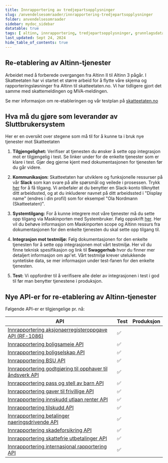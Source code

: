 ```yaml
---
title: Innrapportering av tredjepartsopplysninger
slug: /anvendelsesomraader/innrapportering-tredjepartsopplysninger
folder: anvendelsesomraader
sidebar: mydoc_sidebar
datatable: true
tags: [ altinn, innrapportering, tredjepartsopplysninger, grunnlagsdata ]
last_updated: Sept 24, 2024
hide_table_of_contents: true
---
```


## Re-etablering av Altinn-tjenester

Arbeidet med å forberede overgangen fra Altinn II til Altinn 3 pågår. I Skatteetaten har vi startet et større arbeid for
å flytte våre skjema og rapporteringsløsninger fra Altinn til skatteetaten.no. Vi har tidligere gjort det samme med
skattemeldingen og MVA-meldingen.

Se mer informasjon om re-etableringen og vår testplan
på [skatteetaten.no](https://www.skatteetaten.no/bedrift-og-organisasjon/reetableringaltinn/)

## Hva må du gjøre som leverandør av Sluttbrukersystem

Her er en oversikt over stegene som må til for å kunne ta i bruk nye tjenester mot Skatteetaten

1. **Tilgjengelighet:** Verifiser at tjenesten du ønsker å sette opp integrasjon mot er tilgjengelig i test. Se linker under for de enkelte tjenester som er klare i test.
   Gjør deg gjerne kjent med dokumentasjonen for tjenesten før du går videre.

2. **Kommunikasjon:** Skatteetaten har utviklere og funksjonelle ressurser på vår **Slack** som kan svare på alle spørsmål og veilede i prosessen.
   Trykk [her](https://join.slack.com/t/skatteetaten/shared_invite/zt-2yvnsfetg-yuDEBJkcuj5n8KSyZi9yBg) for å få tilgang.
   Vi anbefaler at du benytter en Slack-konto tilknyttet ditt arbeidssted, og at du inkluderer navnet på ditt arbeidssted i "Display name" (endres i din profil) som for eksempel "Ola Nordmann (Skatteetaten)".

3. **Systemtilgang:** For å kunne integrere mot våre tjenester må du sette opp tilgang via Maskinporten med Systembruker. Følg oppskrift [her](../om/systembruker.md).
   Her vil du behøve informasjon om Maskinporten scope og Altinn ressurs fra dokumentasjonen for den enkelte tjenesten du skal sette opp tilgang til.

4. **Integrasjon mot testmiljø:** Følg dokumentasjonen for den enkelte tjenesten for å sette opp integrasjonen mot vårt testmiljø. Her vil du finne teknisk spesifikasjon og link til **Swaggerhub** hvor du finner mer detaljert informasjon om api'et.
   Vårt testmiljø krever utelukkende syntetiske data, se mer informasjon under test-fanen for den enkelte tjenesten.

5. **Test:** Vi oppfordrer til å verifisere alle deler av integrasjonen i test i god til før man benytter tjenestene i produksjon.


## Nye API-er for re-etablering av Altinn-tjenester

Følgende API-er er tilgjengelige pr. nå:

| API                                                                                                          | Test               | Produksjon |
|--------------------------------------------------------------------------------------------------------------|--------------------|------------|
| [Innrapportering aksjonaerregisteroppgave API (RF-1086)](../api/innrapportering-aksjonaerregisteroppgave.md) | :white_check_mark: |            |
| [Innrapportering boligsameie API](../api/innrapportering-boligsameie.md)                                     | :white_check_mark: |            |
| [Innrapportering boligselskap API](../api/innrapportering-boligselskap.md)                                   | :white_check_mark: |            |
| [Innrapportering BSU API](../api/innrapportering-bsu.md)                                                     | :white_check_mark: |            |
| [Innrapportering godtgjøring til opphaver til åndsverk API](../api/innrapportering-aandsverk.md)             | :white_check_mark: |            |
| [Innrapportering pass og stell av barn API](../api/innrapportering-passogstell.md)                           | :white_check_mark: |            |
| [Innrapportering gaver til frivillige API](../api/innrapportering-gavertilfrivillige.md)                     | :white_check_mark: |            |
| [Innrapportering innskudd utlaan renter API](../api/innrapportering-innskuddutlaanrenter.md)                 | :white_check_mark: |            |
| [Innrapportering tilskudd API](../api/innrapportering-tilskudd.md)                                           | :white_check_mark: |            |
| [Innrapportering betalinger naeringsdrivende API](../api/innrapportering-betalingernaeringsdrivende.md)      | :white_check_mark: |            |
| [Innrapportering skadeforsikring API](../api/innrapportering-skadeforsikring.md)                             | :white_check_mark: |            |
| [Innrapportering skattefrie utbetalinger API](../api/innrapportering-skattefrieutbetalinger.md)              | :white_check_mark: |            |
| [Innrapportering internasjonal rapportering API](../api/innrapportering-internasjonalrapportering.md)        | :white_check_mark: |            |

